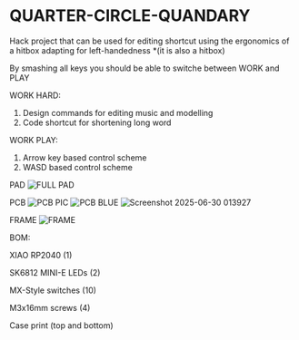 # QUARTER-CIRCLE-QUANDARY
Hack project that can be used for editing shortcut using the ergonomics of a hitbox adapting for left-handedness *(it is also a hitbox)

By smashing all keys you should be able to switche between WORK and PLAY

WORK HARD:
  1. Design commands for editing music and modelling
  2. Code shortcut for shortening long word 

WORK PLAY:
  1. Arrow key based control scheme
  2. WASD based control scheme

PAD
![FULL PAD](https://github.com/user-attachments/assets/96d17601-f0f4-43d9-8af5-e8961ed7bb69)

PCB
![PCB PIC](https://github.com/user-attachments/assets/51d3ad40-8dc6-4b51-b7a6-b055d7da6d13)
![PCB BLUE](https://github.com/user-attachments/assets/18d46d2c-237d-49a5-9c78-3e0932c84026)
![Screenshot 2025-06-30 013927](https://github.com/user-attachments/assets/6ed49cb0-605f-4780-8ed0-fe46ea0f3aa4)


FRAME
![FRAME](https://github.com/user-attachments/assets/7135fda2-7601-47d5-ba03-338d32ede929)

BOM:

XIAO RP2040 (1)

SK6812 MINI-E LEDs (2)

MX-Style switches (10)

M3x16mm screws (4)

Case print (top and bottom)
